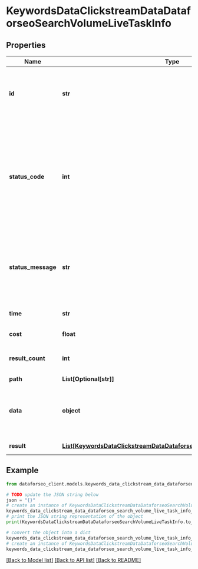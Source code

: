 # KeywordsDataClickstreamDataDataforseoSearchVolumeLiveTaskInfo


## Properties

Name | Type | Description | Notes
------------ | ------------- | ------------- | -------------
**id** | **str** | task identifier unique task identifier in our system in the UUID format | [optional] 
**status_code** | **int** | status code of the task generated by DataForSEO, can be within the following range: 10000-60000 you can find the full list of the response codes here | [optional] 
**status_message** | **str** | informational message of the task you can find the full list of general informational messages here | [optional] 
**time** | **str** | execution time, seconds | [optional] 
**cost** | **float** | total tasks cost, USD | [optional] 
**result_count** | **int** | number of elements in the result array | [optional] 
**path** | **List[Optional[str]]** | URL path | [optional] 
**data** | **object** | contains the same parameters that you specified in the POST request | [optional] 
**result** | [**List[KeywordsDataClickstreamDataDataforseoSearchVolumeLiveResultInfo]**](KeywordsDataClickstreamDataDataforseoSearchVolumeLiveResultInfo.md) | array of results | [optional] 

## Example

```python
from dataforseo_client.models.keywords_data_clickstream_data_dataforseo_search_volume_live_task_info import KeywordsDataClickstreamDataDataforseoSearchVolumeLiveTaskInfo

# TODO update the JSON string below
json = "{}"
# create an instance of KeywordsDataClickstreamDataDataforseoSearchVolumeLiveTaskInfo from a JSON string
keywords_data_clickstream_data_dataforseo_search_volume_live_task_info_instance = KeywordsDataClickstreamDataDataforseoSearchVolumeLiveTaskInfo.from_json(json)
# print the JSON string representation of the object
print(KeywordsDataClickstreamDataDataforseoSearchVolumeLiveTaskInfo.to_json())

# convert the object into a dict
keywords_data_clickstream_data_dataforseo_search_volume_live_task_info_dict = keywords_data_clickstream_data_dataforseo_search_volume_live_task_info_instance.to_dict()
# create an instance of KeywordsDataClickstreamDataDataforseoSearchVolumeLiveTaskInfo from a dict
keywords_data_clickstream_data_dataforseo_search_volume_live_task_info_from_dict = KeywordsDataClickstreamDataDataforseoSearchVolumeLiveTaskInfo.from_dict(keywords_data_clickstream_data_dataforseo_search_volume_live_task_info_dict)
```
[[Back to Model list]](../README.md#documentation-for-models) [[Back to API list]](../README.md#documentation-for-api-endpoints) [[Back to README]](../README.md)


